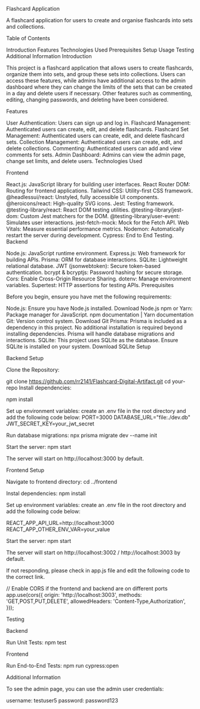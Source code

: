 Flashcard Application

A flashcard application for users to create and organise flashcards into sets and collections.

Table of Contents

Introduction
Features
Technologies Used
Prerequisites
Setup
Usage
Testing
Additional Information
Introduction

This project is a flashcard application that allows users to create flashcards, organize them into sets, and group these sets into collections. Users can access these features, while admins have additional access to the admin dashboard where they can change the limits of the sets that can be created in a day and delete users if necessary. Other features such as commenting, editing, changing passwords, and deleting have been considered.

Features

User Authentication:
Users can sign up and log in.
Flashcard Management:
Authenticated users can create, edit, and delete flashcards.
Flashcard Set Management:
Authenticated users can create, edit, and delete flashcard sets.
Collection Management:
Authenticated users can create, edit, and delete collections.
Commenting:
Authenticated users can add and view comments for sets.
Admin Dashboard:
Admins can view the admin page, change set limits, and delete users.
Technologies Used

Frontend

React.js: JavaScript library for building user interfaces.
React Router DOM: Routing for frontend applications.
Tailwind CSS: Utility-first CSS framework.
@headlessui/react: Unstyled, fully accessible UI components.
@heroicons/react: High-quality SVG icons.
Jest: Testing framework.
@testing-library/react: React DOM testing utilities.
@testing-library/jest-dom: Custom Jest matchers for the DOM.
@testing-library/user-event: Simulates user interactions.
jest-fetch-mock: Mock for the Fetch API.
Web Vitals: Measure essential performance metrics.
Nodemon: Automatically restart the server during development.
Cypress: End to End Testing.
Backend

Node.js: JavaScript runtime environment.
Express.js: Web framework for building APIs.
Prisma: ORM for database interactions.
SQLite: Lightweight relational database.
JWT (jsonwebtoken): Secure token-based authentication.
bcrypt & bcryptjs: Password hashing for secure storage.
Cors: Enable Cross-Origin Resource Sharing.
dotenv: Manage environment variables.
Supertest: HTTP assertions for testing APIs.
Prerequisites

Before you begin, ensure you have met the following requirements:

Node.js: Ensure you have Node.js installed. Download Node.js
npm or Yarn: Package manager for JavaScript. npm documentation | Yarn documentation
Git: Version control system. Download Git
Prisma: Prisma is included as a dependency in this project. No additional installation is required beyond installing dependencies. Prisma will handle database migrations and interactions.
SQLite: This project uses SQLite as the database. Ensure SQLite is installed on your system. Download SQLite
Setup

Backend Setup

Clone the Repository:

git clone https://github.com/rr2141/Flashcard-Digital-Artifact.git
cd your-repo
Install dependencies:

npm install

Set up environment variables: create an .env file in the root directory and add the following code below:
PORT=3000 DATABASE_URL="file:./dev.db" JWT_SECRET_KEY=your_jwt_secret

Run database migrations:
npx prisma migrate dev --name init

Start the server:
npm start

The server will start on http://localhost:3000 by default.

Frontend Setup

Navigate to frontend directory:
cd ../frontend

Instal dependencies:
npm install

Set up environment variables:
create an .env file in the root directory and add the following code below:

REACT_APP_API_URL=http://localhost:3000 REACT_APP_OTHER_ENV_VAR=your_value

Start the server:
npm start

The server will start on http://localhost:3002 / http://localhost:3003 by default.

If not responding, please check in app.js file and edit the following code to the correct link.

// Enable CORS if the frontend and backend are on different ports app.use(cors({ origin: 'http://localhost:3003',
methods: 'GET,POST,PUT,DELETE', allowedHeaders: 'Content-Type,Authorization', }));

Testing

Backend

Run Unit Tests:
npm test

Frontend

Run End-to-End Tests:
npm run cypress:open

Additional Information

To see the admin page, you can use the admin user credentials:

username: testuser5 password: password123
